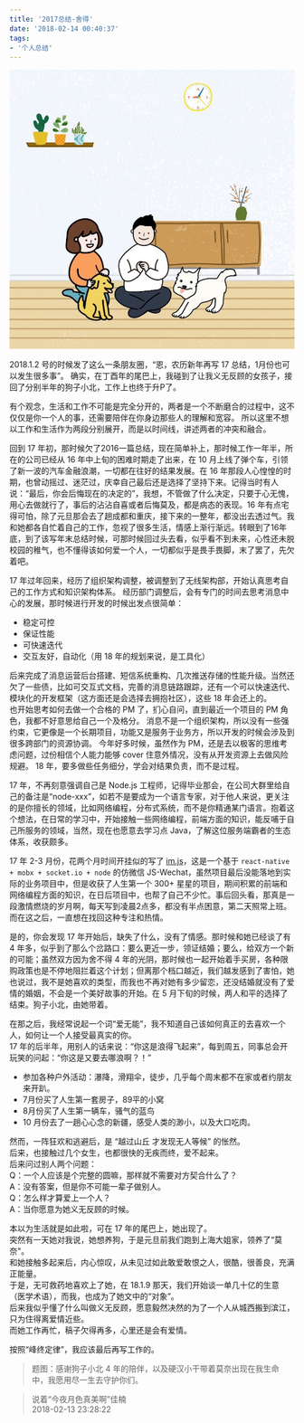 ```yaml
---
title: '2017总结-舍得'
date: '2018-02-14 00:40:37'
tags:
- '个人总结'
---
```


![题图](../images/2018-we.jpg)

2018.1.2 号的时候发了这么一条朋友圈，“恩，农历新年再写 17 总结，1月份也可以发生很多事”。
确实，在丁酉年的尾巴上，我碰到了让我义无反顾的女孩子，接回了分别半年的狗子小北，工作上也终于升P了。

有个观念，生活和工作不可能是完全分开的，两者是一个不断磨合的过程中，这不仅仅是你一个人的事，还需要陪伴在你身边那些人的理解和宽容。
所以这里不想以工作和生活作为两段分别展开，而是以时间线，讲述两者的冲突和融合。

回到 17 年初，那时候欠了2016一篇总结，现在简单补上，那时候工作一年半，所在的公司已经从 16 年中上旬的困难时期走了出来，在 10 月上线了弹个车，引领了新一波的汽车金融浪潮，一切都在往好的结果发展。在 16 年那段人心惶惶的时期，也曾动摇过、迷茫过，庆幸自己最后还是选择了坚持下来。记得当时有人说：“最后，你会后悔现在的决定的”，我想，不管做了什么决定，只要于心无愧，用心去做就行了，事后的沾沾自喜或者后悔莫及，都是病态的表现。16 年有点宅得可怕，除了元旦那会去了趟成都和重庆，接下来的一整年，都没出去透过气。我和她都各自忙着自己的工作，忽视了很多生活，情感上渐行渐远。转眼到了16年底，到了该写年末总结时候，可那时候回过头去看，似乎看不到未来，心性还未脱校园的稚气，也不懂得该如何爱一个人，一切都似乎是畏手畏脚，末了罢了，先欠着吧。

17 年过年回来，经历了组织架构调整，被调整到了无线架构部，开始认真思考自己的工作方式和知识架构体系。
经历部门调整后，会有专门的时间去思考消息中心的发展，那时候进行开发的时候出发点很简单：

* 稳定可控
* 保证性能
* 可快速迭代
* 交互友好，自动化（用 18 年的规划来说，是工具化）

后来完成了消息运营后台搭建、短信系统重构、几次推送存储的性能升级。当然还欠了一些债，比如可交互式文档，完善的消息链路跟踪，还有一个可以快速迭代、模块化的开发框架（这方面还是会选择去拥抱社区），这些 18 年会还上的。  
也开始思考如何去做一个合格的 PM 了，扪心自问，直到最近一个项目的 PM 角色，我都不好意思给自己一个及格分。
消息不是一个组织架构，所以没有一些强约束，它更像是一个长期项目，功能又是服务于业务方，所以开发的时候会涉及到很多跨部门的资源协调。
今年好多时候，虽然作为 PM，还是去以极客的思维考虑问题，过份相信个人能力能够 cover 住意外情况，没有从开发资源上去做风险规避。
18 年，要多做些任务细分，学会对结果负责，而不是过程。

17 年，不再刻意强调自己是 Node.js 工程师，记得毕业那会，在公司大群里给自己的备注是“node-xxx”，如若不是要成为一个语言专家，对于他人来说，更关注的是你擅长的领域，比如网络编程，分布式系统，而不是你精通某门语言。抱着这个想法，在日常的学习中，开始接触一些网络编程，前端方面的知识，能反哺于自己所服务的领域，当然，现在也愿意去学习点 Java，了解这位服务端霸者的生态体系，收获颇多。

17 年 2-3 月份，花两个月时间开挂似的写了 [im.js](https://github.com/im-js/im.js)，这是一个基于 `react-native + mobx + socket.io + node` 的仿微信 JS-Wechat，虽然项目最后没能落地到实际的业务项目中，但是收获了人生第一个 300+ 星星的项目，期间积累的前端和网络编程方面的知识，在日后项目中，也帮了自己不少忙。事后回头看，那真是一段激情燃烧的岁月啊，每天写到凌晨2点多，都没有半点困意，第二天照常上班。而在这之后，一直想在找回这种专注和热情。

是的，你会发现 17 年开始后，缺失了什么，没有了情感。那时候和她已经谈了有 4 年多，似乎到了那么个岔路口：要么更近一步，领证结婚；要么，给双方一个新的可能；虽然双方因为舍不得 4 年的光阴，那时候也一起开始着手买房，各种限购政策也是不停地阻拦着这个计划；但离那个档口越近，我们越发感到了害怕，她也说过，我不是她喜欢的类型，而我也不再对她有多少留恋，还没结婚就没有了爱情的婚姻，不会是一个美好故事的开始。在 5 月下旬的时候，两人和平的选择了结束。狗子小北，由她带着。

在那之后，我经常说起一个词“爱无能”，我不知道自己该如何真正的去喜欢一个人，如何让一个人接受最真实的你。  
17 年的后半年，用别人的话来说：“你这是浪得飞起来”，每到周五，同事总会开玩笑的问起：“你这是又要去哪浪啊？！”

* 参加各种户外活动：瀑降，滑翔伞，徒步，几乎每个周末都不在家或者约朋友来开趴。
* 7月份买了人生第一套房子，89平的小窝
* 8月份买了人生第一辆车，骚气的蓝鸟
* 10 月份去了一趟心心念的新疆，感受人类的渺小，以及大口吃肉。

然而，一阵狂欢和逃避后，是 “越过山丘 才发现无人等候” 的怅然。  
后来，也接触过几个女生，也都很快的无疾而终，爱不起来。  
后来问过别人两个问题：  
Q：一个人应该是个完整的圆嘛，那样就不需要对方契合什么了？  
A：没有答案，但是你不可能一辈子做别人。  
Q：怎么样才算爱上一个人？  
A：当你愿意为她义无反顾的时候。  

本以为生活就是如此啦，可在 17 年的尾巴上，她出现了。  
突然有一天她对我说，她想养狗，于是元旦前我们跑到上海大姐家，领养了“莫奈"。  
和她接触多起来后，内心惊叹，从未见过如此敢爱敢恨之人，很酷，很善良，充满正能量。  
于是，无可救药地喜欢上了她，在 18.1.9 那天，我们开始谈一单几十亿的生意（医学术语），而我，也成为了她文中的“对象”。  
后来我似乎懂了什么叫做义无反顾，愿意毅然决然的为了一个人从城西搬到滨江，只为住得离爱情近些。  
而她工作再忙，稿子欠得再多，心里还是会有爱情。

按照“峰终定律”，我应该最后再写工作的。

>题图：感谢狗子小北 4 年的陪伴，以及硬汉小干带着莫奈出现在我生命中，我愿用尽一生去守护你们。

>说着“今夜月色真美啊”佳楠  
2018-02-13 23:28:22